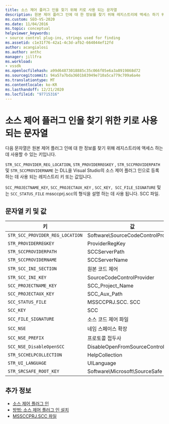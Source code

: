 ```yaml
---
title: 소스 제어 플러그 인을 찾기 위해 키로 사용 되는 문자열
description: 원본 제어 플러그 인에 대 한 정보를 찾기 위해 레지스트리에 액세스 하기 위한 키인 문자열에 대해 알아봅니다.
ms.custom: SEO-VS-2020
ms.date: 11/04/2016
ms.topic: conceptual
helpviewer_keywords:
- source control plug-ins, strings used for finding
ms.assetid: c1e31f76-42a1-4c3d-afb2-664044ef12fd
author: acangialosi
ms.author: anthc
manager: jillfra
ms.workload:
- vssdk
ms.openlocfilehash: a99d64873018885c35c066f05e6a3a8919868d72
ms.sourcegitcommit: 94a57a7bda3601b83949e710a5ca779c709a6a4e
ms.translationtype: MT
ms.contentlocale: ko-KR
ms.lasthandoff: 12/21/2020
ms.locfileid: "97715316"
---
```

# <a name="strings-used-as-keys-for-finding-a-source-control-plug-in"></a>소스 제어 플러그 인을 찾기 위한 키로 사용되는 문자열
다음 문자열은 원본 제어 플러그 인에 대 한 정보를 찾기 위해 레지스트리에 액세스 하는 데 사용할 수 있는 키입니다.

 `STR_SCC_PROVIDER_REG_LOCATION`, `STR_PROVIDERREGKEY` , `STR_SCCPROVIDERPATH` 및 `STR_SCCPROVIDERNAME` 는 DLL을 Visual Studio의 소스 제어 플러그 인으로 등록 하는 데 사용 되는 레지스트리 키 또는 값입니다.

 `SCC_PROJECTNAME_KEY`, `SCC_PROJECTAUX_KEY` , `SCC_KEY, SCC_FILE_SIGNATURE` 및는 `SCC_STATUS_FILE` mssccprj.scc의 형식을 설명 하는 데 사용 됩니다. SCC 파일.

## <a name="string-keys-and-values"></a>문자열 키 및 값

|키|값|
|---------|-----------|
|`STR_SCC_PROVIDER_REG_LOCATION`|Software\SourceCodeControlProvider|
|`STR_PROVIDERREGKEY`|ProviderRegKey|
|`STR_SCCPROVIDERPATH`|SCCServerPath|
|`STR_SCCPROVIDERNAME`|SCCServerName|
|`STR_SCC_INI_SECTION`|원본 코드 제어|
|`STR_SCC_INI_KEY`|SourceCodeControlProvider|
|`SCC_PROJECTNAME_KEY`|SCC_Project_Name|
|`SCC_PROJECTAUX_KEY`|SCC_Aux_Path|
|`SCC_STATUS_FILE`|MSSCCPRJ.SCC. SCC|
|`SCC_KEY`|SCC|
|`SCC_FILE_SIGNATURE`|소스 코드 제어 파일|
|`SCC_NSE`|네임 스페이스 확장|
|`SCC_NSE_PREFIX`|프로토콜 접두사|
|`SCC_NSE_DisableOpenSCC`|DisableOpenFromSourceControl|
|`STR_SCCHELPCOLLECTION`|HelpCollection|
|`STR_UI_LANGUAGE`|UILanguage|
|`STR_SRCSAFE_ROOT_KEY`|Software\Microsoft\SourceSafe|

## <a name="see-also"></a>추가 정보
- [소스 제어 플러그 인](../extensibility/source-control-plug-ins.md)
- [방법: 소스 제어 플러그 인 설치](../extensibility/internals/how-to-install-a-source-control-plug-in.md)
- [MSSCCPRJ.SCC 파일](../extensibility/mssccprj-scc-file.md)
